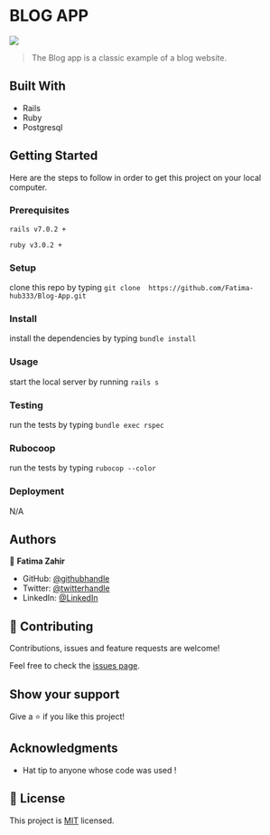 # BLOG APP

![](https://img.shields.io/badge/BlogApp-blueviolet)

> The Blog app is a classic example of a blog website.


## Built With

- Rails
- Ruby 
- Postgresql

## Getting Started

Here are the steps to follow in order to get this project on your local computer.

### Prerequisites

`rails v7.0.2 +`

`ruby v3.0.2 +`

### Setup

clone this repo by typing `git clone  https://github.com/Fatima-hub333/Blog-App.git
`

### Install

install the dependencies by typing `bundle install`

### Usage

start the local server by running `rails s`

### Testing

run the tests by typing `bundle exec rspec`

### Rubocoop
run the tests by typing `rubocop --color`

### Deployment

N/A

## Authors

👤 **Fatima Zahir**

- GitHub: [@githubhandle](https://github.com/Fatima-hub333)
- Twitter: [@twitterhandle](https://twitter.com/Fatima_developr)
- LinkedIn: [@LinkedIn](https://www.linkedin.com/in/fatimaa-zahir/)


## 🤝 Contributing

Contributions, issues and feature requests are welcome!

Feel free to check the [issues page](issues/).

## Show your support

Give a ⭐️ if you like this project!

## Acknowledgments

- Hat tip to anyone whose code was used !

## 📝 License

This project is [MIT](lic.url) licensed.